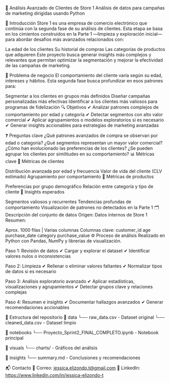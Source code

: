 🛒 Análisis Avanzado de Clientes de Store 1
Análisis de datos para campañas de marketing dirigidas usando Python

📌 Introducción
Store 1 es una empresa de comercio electrónico que continúa con la segunda fase de su análisis de clientes. Esta etapa se basa en los cimientos construidos en la Parte 1 —limpieza y exploración inicial— para abordar desafíos más avanzados relacionados con:

La edad de los clientes
Su historial de compras
Las categorías de productos que adquieren
Este proyecto busca generar insights más complejos y relevantes que permitan optimizar la segmentación y mejorar la efectividad de las campañas de marketing.

🎯 Problema de negocio
El comportamiento del cliente varía según su edad, intereses y hábitos. Esta segunda fase busca profundizar en esos patrones para:

Segmentar a los clientes en grupos más definidos
Diseñar campañas personalizadas más efectivas
Identificar a los clientes más valiosos para programas de fidelización
🔍 Objetivos
✔ Analizar patrones complejos de comportamiento por edad y categoría
✔ Detectar segmentos con alto valor comercial
✔ Aplicar agrupamientos o modelos exploratorios si es necesario
✔ Generar insights accionables para estrategias de marketing avanzadas

❓ Preguntas clave
¿Qué patrones avanzados de compra se observan por edad o categoría?
¿Qué segmentos representan un mayor valor comercial?
¿Cómo han evolucionado las preferencias de los clientes?
¿Se pueden agrupar los clientes por similitudes en su comportamiento?
📊 Métricas clave
📌 Métricas de clientes

Distribución avanzada por edad y frecuencia
Valor de vida del cliente (CLV estimado)
Agrupamiento por comportamiento
📌 Métricas de productos

Preferencias por grupo demográfico
Relación entre categoría y tipo de cliente
📌 Insights esperados

Segmentos valiosos y recurrentes
Tendencias profundas de comportamiento
Visualización de patrones no detectados en la Parte 1
🗂 Descripción del conjunto de datos
Origen: Datos internos de Store 1
Resumen:

Aprox. 1000 filas | Varias columnas
Columnas clave:
customer_id
age
purchase_date
category
purchase_value
⚙️ Proceso de análisis
Realizado en Python con Pandas, NumPy y librerías de visualización.

Paso 1: Revisión de datos
✔ Cargar y explorar el dataset
✔ Identificar valores nulos o inconsistencias

Paso 2: Limpieza
✔ Rellenar o eliminar valores faltantes
✔ Normalizar tipos de datos si es necesario

Paso 3: Análisis exploratorio avanzado
✔ Aplicar estadísticas, visualizaciones y agrupamientos
✔ Detectar grupos clave y relaciones complejas

Paso 4: Resumen e insights
✔ Documentar hallazgos avanzados
✔ Generar recomendaciones accionables

📁 Estructura del repositorio
📂 data
└── raw_data.csv - Dataset original
└── cleaned_data.csv - Dataset limpio

📂 notebooks
└── Proyecto_Sprint2_FINAL_COMPLETO.ipynb - Notebook principal

📂 visuals
└── charts/ - Gráficos del análisis

📂 insights
└── summary.md - Conclusiones y recomendaciones

📬 Contacto
📧 Correo: jessica.elizondo.t@gmail.com
🔗 LinkedIn: https://www.linkedin.com/in/jessica-elizondo-t
